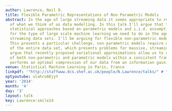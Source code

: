 ```yaml
---
author: Lawrence, Neil D.
title: Flexible Parametric Representations of Non Parametric Models
abstract: In the age of large streaming data it seems appropriate to revisit the foundations
  of what we think of as data modelling. In this talk I'll argue that traditional
  statistical approaches based on parametric models and i.i.d. assumptions are inappropriate
  for the type of large scale machine learning we need to do in the age of massive
  streaming data sets. I'll be arguing for flexible non-parametric models as the answer.
  This presents a particular challenge, non parametric models require data storage
  of the entire data set, which presents problems for massive, streaming data. I'll
  argue that recently proposed variational approximations allow us to retain the advantages
  of both non-parametric and parametric models within a consistent framework that
  performs an optimal compression of our data from an information gain perspective.
venue: Statistical Machine Learning in Paris, France
linkpdf: '"http://staffwww.dcs.shef.ac.uk/people/N.Lawrence/talks/" # "flexible_smile14.pdf"'
optyoutube: ulahro6DjyY
year: '2014'
month: '4'
day: '3'
layout: talk
key: Lawrence:smile14
---
```

